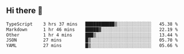 ## Hi there 👋

 <!--START_SECTION:waka-->

```txt
TypeScript    3 hrs 37 mins   ███████████▒░░░░░░░░░░░░░   45.38 %
Markdown      1 hr 46 mins    █████▓░░░░░░░░░░░░░░░░░░░   22.19 %
Other         1 hr 4 mins     ███▒░░░░░░░░░░░░░░░░░░░░░   13.44 %
JSON          27 mins         █▒░░░░░░░░░░░░░░░░░░░░░░░   05.70 %
YAML          27 mins         █▒░░░░░░░░░░░░░░░░░░░░░░░   05.66 %
```

<!--END_SECTION:waka-->

<!--
**ValentinRapp/ValentinRapp** is a ✨ _special_ ✨ repository because its `README.md` (this file) appears on your GitHub profile.

Here are some ideas to get you started:

- 🔭 I’m currently working on ...
- 🌱 I’m currently learning ...
- 👯 I’m looking to collaborate on ...
- 🤔 I’m looking for help with ...
- 💬 Ask me about ...
- 📫 How to reach me: ...
- 😄 Pronouns: ...
- ⚡ Fun fact: ...
-->
